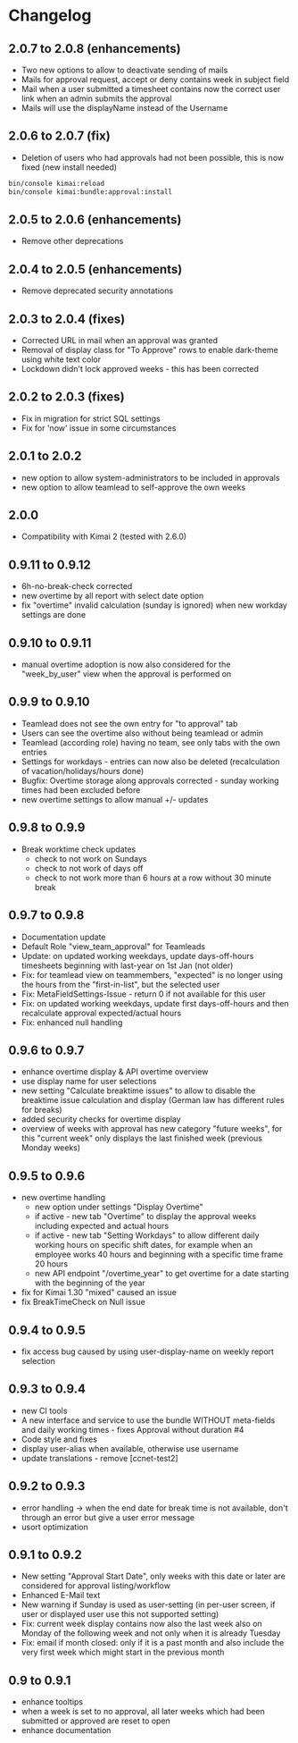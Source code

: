 # Changelog

## 2.0.7 to 2.0.8 (enhancements)

- Two new options to allow to deactivate sending of mails
- Mails for approval request, accept or deny contains week in subject field
- Mail when a user submitted a timesheet contains now the correct user link when an admin submits the approval
- Mails will use the displayName instead of the Username

## 2.0.6 to 2.0.7 (fix)

- Deletion of users who had approvals had not been possible, this is now fixed (new install needed)

```bash
bin/console kimai:reload
bin/console kimai:bundle:approval:install
```

## 2.0.5 to 2.0.6 (enhancements)

- Remove other deprecations

## 2.0.4 to 2.0.5 (enhancements)

- Remove deprecated security annotations 

## 2.0.3 to 2.0.4 (fixes)

- Corrected URL in mail when an approval was granted
- Removal of display class for "To Approve" rows to enable dark-theme using white text color
- Lockdown didn't lock approved weeks - this has been corrected

## 2.0.2 to 2.0.3 (fixes)

- Fix in migration for strict SQL settings
- Fix for 'now' issue in some circumstances

## 2.0.1 to 2.0.2

- new option to allow system-administrators to be included in approvals
- new option to allow teamlead to self-approve the own weeks

## 2.0.0

- Compatibility with Kimai 2 (tested with 2.6.0)

## 0.9.11 to 0.9.12

- 6h-no-break-check corrected
- new overtime by all report with select date option
- fix "overtime" invalid calculation (sunday is ignored) when new workday settings are done

## 0.9.10 to 0.9.11

- manual overtime adoption is now also considered for the "week_by_user" view when the approval is performed on

## 0.9.9 to 0.9.10

- Teamlead does not see the own entry for "to approval" tab
- Users can see the overtime also without being teamlead or admin
- Teamlead (according role) having no team, see only tabs with the own entries
- Settings for workdays - entries can now also be deleted (recalculation of vacation/holidays/hours done)
- Bugfix: Overtime storage along approvals corrected - sunday working times had been excluded before
- new overtime settings to allow manual +/- updates

## 0.9.8 to 0.9.9

- Break worktime check updates
  - check to not work on Sundays
  - check to not work of days off
  - check to not work more than 6 hours at a row without 30 minute break

## 0.9.7 to 0.9.8

- Documentation update
- Default Role "view_team_approval" for Teamleads
- Update: on updated working weekdays, update days-off-hours timesheets beginning with last-year on 1st Jan (not older)
- Fix: for teamlead view on teammembers, "expected" is no longer using the hours from the "first-in-list", but the selected user
- Fix: MetaFieldSettings-Issue - return 0 if not available for this user
- Fix: on updated working weekdays, update first days-off-hours and then recalculate approval expected/actual hours
- Fix: enhanced null handling

## 0.9.6 to 0.9.7

- enhance overtime display & API overtime overview
- use display name for user selections
- new setting "Calculate breaktime issues" to allow to disable the breaktime issue calculation and display (German law has different rules for breaks)
- added security checks for overtime display
- overview of weeks with approval has new category "future weeks", for this "current week" only displays the last finished week (previous Monday weeks)

## 0.9.5 to 0.9.6

- new overtime handling
  - new option under settings "Display Overtime"
  - if active - new tab "Overtime" to display the approval weeks including expected and actual hours
  - if active - new tab "Setting Workdays" to allow different daily working hours on specific shift dates, for example when an employee works 40 hours and beginning with a specific time frame 20 hours
  - new API endpoint "/overtime_year" to get overtime for a date starting with the beginning of the year
- fix for Kimai 1.30 "mixed" caused an issue
- fix BreakTimeCheck on Null issue

## 0.9.4 to 0.9.5

- fix access bug caused by using user-display-name on weekly report selection

## 0.9.3 to 0.9.4

- new CI tools
- A new interface and service to use the bundle WITHOUT meta-fields and daily working times - fixes Approval without duration #4
- Code style and fixes
- display user-alias when available, otherwise use username
- update translations - remove [ccnet-test2]

## 0.9.2 to 0.9.3

- error handling -> when the end date for break time is not available, don't through an error but give a user error message
- usort optimization

## 0.9.1 to 0.9.2

- New setting "Approval Start Date", only weeks with this date or later are considered for approval listing/workflow
- Enhanced E-Mail text
- New warning if Sunday is used as user-setting (in per-user screen, if user or displayed user use this not supported setting)
- Fix: current week display contains now also the last week also on Monday of the following week and not only when it is already Tuesday
- Fix: email if month closed: only if it is a past month and also include the very first week which might start in the previous month

## 0.9 to 0.9.1

- enhance tooltips
- when a week is set to no approval, all later weeks which had been submitted or approved are reset to open
- enhance documentation